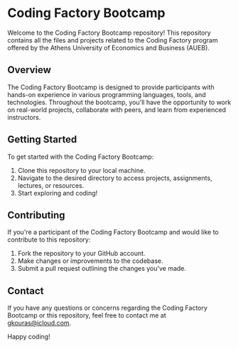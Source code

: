 # Coding Factory Bootcamp

Welcome to the Coding Factory Bootcamp repository! This repository contains all the files and projects related to the Coding Factory program offered by the Athens University of Economics and Business (AUEB).

## Overview

The Coding Factory Bootcamp is designed to provide participants with hands-on experience in various programming languages, tools, and technologies. Throughout the bootcamp, you'll have the opportunity to work on real-world projects, collaborate with peers, and learn from experienced instructors.

## Getting Started

To get started with the Coding Factory Bootcamp:

1. Clone this repository to your local machine.
2. Navigate to the desired directory to access projects, assignments, lectures, or resources.
3. Start exploring and coding!

## Contributing

If you're a participant of the Coding Factory Bootcamp and would like to contribute to this repository:

1. Fork the repository to your GitHub account.
2. Make changes or improvements to the codebase.
3. Submit a pull request outlining the changes you've made.

## Contact

If you have any questions or concerns regarding the Coding Factory Bootcamp or this repository, feel free to contact me at [gkouras@icloud.com](mailto:gkouras@icloud.com).

Happy coding!
